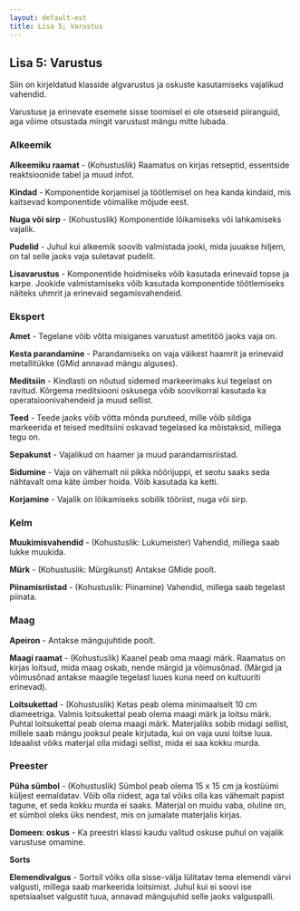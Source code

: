 ```yaml
---
layout: default-est
title: Lisa 5; Varustus
---
```

## Lisa 5: Varustus 

Siin on kirjeldatud klasside algvarustus ja oskuste kasutamiseks vajalikud vahendid. 

Varustuse ja erinevate esemete sisse toomisel ei ole otseseid piiranguid, aga võime otsustada mingit varustust mängu mitte lubada. 

### Alkeemik

**Alkeemiku raamat** - (Kohustuslik) Raamatus on kirjas retseptid, essentside reaktsioonide tabel ja muud infot. 

**Kindad** - Komponentide korjamisel ja töötlemisel on hea kanda kindaid, mis kaitsevad komponentide võimalike mõjude eest. 

**Nuga või sirp** - (Kohustuslik) Komponentide lõikamiseks või lahkamiseks vajalik. 

**Pudelid** - Juhul kui alkeemik soovib valmistada jooki, mida juuakse hiljem, on tal selle jaoks vaja suletavat pudelit. 

**Lisavarustus** - Komponentide hoidmiseks võib kasutada erinevaid topse ja karpe. Jookide valmistamiseks võib kasutada komponentide töötlemiseks näiteks uhmrit ja erinevaid segamisvahendeid. 

### Ekspert

**Amet** - Tegelane võib võtta misiganes varustust ametitöö jaoks vaja on. 

**Kesta parandamine** - Parandamiseks on vaja väikest haamrit ja erinevaid metallitükke (GMid annavad mängu alguses). 

**Meditsiin** - Kindlasti on nõutud sidemed markeerimaks kui tegelast on ravitud. Kõrgema meditsiooni oskusega võib soovikorral kasutada ka operatsioonivahendeid ja muud sellist. 

**Teed** - Teede jaoks võib võtta mõnda puruteed, mille võib sildiga markeerida et teised meditsiini oskavad tegelased ka mõistaksid, millega tegu on. 

**Sepakunst** - Vajalikud on haamer ja muud parandamisriistad. 

**Sidumine** - Vaja on vähemalt nii pikka nöörijuppi, et seotu saaks seda nähtavalt oma käte ümber hoida. Võib kasutada ka ketti. 

**Korjamine** - Vajalik on lõikamiseks sobilik tööriist, nuga või sirp.

### Kelm

**Muukimisvahendid** - (Kohustuslik: Lukumeister) Vahendid, millega saab lukke muukida. 

**Mürk** - (Kohustuslik: Mürgikunst) Antakse GMide poolt. 

**Piinamisriistad** - (Kohustuslik: Piinamine)  Vahendid, millega saab tegelast piinata. 

### Maag 

**Apeiron** - Antakse mängujuhtide poolt. 

**Maagi raamat** - (Kohustuslik) Kaanel peab oma maagi märk. Raamatus on kirjas loitsud, mida maag oskab, nende märgid ja võimusõnad. (Märgid ja võimusõnad antakse maagile tegelast luues kuna need on kultuuriti erinevad). 

**Loitsukettad** - (Kohustuslik) Ketas peab olema minimaalselt 10 cm diameetriga. Valmis loitsukettal peab olema maagi märk ja loitsu märk. Puhtal loitsukettal peab olema maagi märk. Materjaliks sobib midagi sellist, millele saab mängu jooksul peale kirjutada, kui on vaja uusi loitse luua. Ideaalist võiks materjal olla midagi sellist, mida ei saa kokku murda. 

### Preester 

**Püha sümbol** - (Kohustuslik) Sümbol peab olema 15 x 15 cm ja kostüümi küljest eemaldatav. Võib olla riidest, aga tal võiks olla kas vähemalt papist tagune, et seda kokku murda ei saaks. Materjal on muidu vaba, oluline on, et sümbol oleks üks nendest, mis on jumalate materjalis kirjas. 

**Domeen: oskus** - Ka preestri klassi kaudu valitud oskuse puhul on vajalik varustuse omamine. 

**Sorts**

**Elemendivalgus** - Sortsil võiks olla sisse-välja lülitatav tema elemendi värvi valgusti, millega saab markeerida loitsimist. Juhul kui ei soovi ise spetsiaalset valgustit tuua, annavad mängujuhid selle jaoks valguspalli. 

